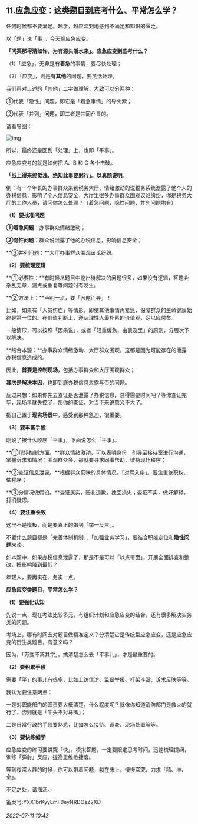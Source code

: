 ## 11.应急应变：这类题目到底考什么、平常怎么学？
任何时候都不要满足。越学，越应深刻地感到不满足和知识的匮乏。


以「题」说「事」，今天聊应急应变。


**「问渠那得清如许，为有源头活水来」。应急应变到底考什么？**


（1）「应急」，无非是有**着急**的事情，要尽快处理；


（2）「应变」，则是有**其他**的问题，要灵活处理。


我们再对上述的「其他」二字做理解，大致可以分两种：


①代表「隐性」问题，即它是「着急事情」的导火索；


②代表「并列」问题，即二者是共同凸显的。


请看导图：


![img](https://pica.zhimg.com/v2-52d924b969ab5aa593bda40de7bb22c5.webp)

所以，最终还是回到「处理」上，也即「平事」。


应急应变考的就是如何把 A、B 和 C 各个击破。


**「纸上得来终觉浅，绝知此事要躬行」。以真题说明。**


例：有一个年长的办事群众来到税务大厅，情绪激动的说税务系统泄露了他个人的办税信息，影响了个人信息安全，大厅里很多办事群众围观议论纷纷，你是税务大厅的工作人员，请问你怎么处理？（着急问题、隐性问题、并列问题均有）


**（1）要找准问题**


**①着急问题**：办事群众情绪激动；


**②隐性问题**：群众说泄露了他的办税信息，影响信息安全；


**③并列问题：**大厅办事群众围观议论纷纷。


**（2）要梳理逻辑**


**①必要性：**有时候从题目中挖出待解决的问题很多，如果没有逻辑，答题会杂乱无章，漏点或重复等问题时有发生。


**②方法上：**声明一点，要「因题而异」！


比如，如果有「人员伤亡」等情形，即使其他事情再紧急，保障群众的生命健康始终是第一位的。在价值判断上，遵从理性人最朴素的价值观，足以应付矣。


一般情形，可以按照「因果说」，或者「轻重缓急、由表及里」的原则，分层次予以解决。


**结合本题：**办事群众情绪激动、大厅群众围观，这都是因为可能存在的泄露办税信息造成的。


因此，**首要是控制现场**，包括办事群众和大厅围观群众；


**其次是解决本因**，也即到底办税信息泄露与否的问题。


反过来想：如果你先去查证是否泄露了办税信息，总得需要时间吧？等你查证完毕，现场早就失控了，那你的查证，对当下来说意义不大了。


把自己置于**现实场景**中，感受到那种急迫，很重要。


**（3）要丰富手段**


刚说了按什么顺序「平事」，下面说怎么「平事」。


**①现场控制方面。**群众情绪激动，可以表明身份，引导至接待室进行沟通，掌握诉求和情况；围观群众多，那就要寻求同事帮助，维持现场秩序；


**②查证信息泄露。**根据群众反映的具体情况，「对号入座」。要注重依职权、依程序；


**③分情况做假设。**查证属实，赔礼道歉，挽回损失；查证不实，做好解释，打消疑虑。


**（4）要注重长效**


这里不是模板，而是要真正的做到「举一反三」。


不要什么题目都是「完善体制机制」、「加强业务学习」，要结合职能定位和**隐性问题**来谈。


如本题中，如果办税信息泄露了，那是不是可以「以点带面」，开展全面排查和整改，把影响降到最低？


年轻人，要再实在、务实一点。


**应急应变类题目，平常怎么学？**


**（1）要强化认知**


先说一点，现在考法比较多元，有组织计划和应急应变的结合，还有很多解决实务类的问题。


考场上，哪有时间去对题目做精准定义？分清楚它是传统型应急应变，还是应急应变的衍生类题目，有意义吗？


因为，「万变不离其宗」，搞清楚怎么去「平事儿」，才是最重要的。


**（2）要积累手段**


需要「平」的事儿有很多，比如上访信访、监督举报、打架斗殴、诉求反映等等。


我认为要注意两点：


一是对职能部门的职责要大概清楚，什么程度呢？就像你知道消防部门是救火的就行了，否则就是「牛头不对马嘴」；


二是日常行政的手段要熟悉，比如怎么接待、调查、现场处置等等。


**（3）要快练细学**


应急应变的练习要讲究「快」，模拟答题，一定要限定思考时间，迅速梳理提纲，训练「弹射」反应，提高思维敏捷度。


等到夜深人静的时候，你可以带着问题，躺在床上，慢慢深究，力求「精、准、全」。


不足之处，请海涵。


备案号:YXX1brKyyLmF0eyNRDOsZ2XD


###### 2022-07-11 10:43
